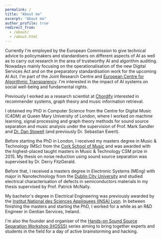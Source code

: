 ```yaml
---
permalink: /
title: "About me"
excerpt: "About me"
author_profile: true
redirect_from:
  - /about/
  - /about.html
---
```


Currently I'm employed by the European Commission to give technical advice to policymakers and standardisers on different aspects of AI as well as to carry out research in the area of trustworthy AI and algorithm auditing. Nowadays mainly focusing on the operationalisation of the new Digital Services Act and on the preparatory standardisation work for the upcoming AI Act.
I'm part of the Joint Research Centre and <a href="https://algorithmic-transparency.ec.europa.eu/index_en"> European Centre for Algorithmic Transparency</a>. I'm interested in the impact of AI systems on social well-being and fundamental rights.

Previously I eorked as a research scientist at <a href="https://chordify.net/">Chordify</a> interested in recommender systems, graph theory and music information retrieval.

I obtained my PhD in Computer Science from the Centre for Digital Music (C4DM) at Queen Mary University of London, where I worked on machine learning, signal processing and graph theory methods for sound source separation and music analysis under the supervision of Prof. Mark Sandler and <a href="http://www.mcld.co.uk">Dr. Dan Stowell</a> (and previously Dr. Sebastian Ewert).

Before starting the PhD in London, I received my masters degree in Music & Technology (MSc) from the <a href="https://csm.cit.ie/">Cork School of Music</a> and was awarded with the highest-placed taught masters in Music & Technology CSM prize in 2015. My thesis on noise reduction using sound source separation was supervised by Dr. Derry FitzGerald.

Before that, I received a masters degree in Electronic Systems (MEng) with major in Nanotechnology from the <a href="https://www.dcu.ie/">Dublin City University</a> and studied electrical characterisation of defects in semiconductors materials in my thesis supervised by Prof. Patrick McNally.

My bachelor's degree in Electrical Engineering was previously awarded by the <a href="https://www.insa-lyon.fr/">Institut National des Sciences Appliquees (INSA) Lyon</a>. In between finishing the masters and starting the PhD, I worked for a while as an R&D Engineer in Gentian Services, Ireland.

I'm also the founder and organiser of the <a href="https://www.brownpapertickets.com/event/4193488"> Hands-on Sound Source Separation Workshop (HOSSS)</a> series aiming to bring together experts and students in the field for a day of active brainstorming and hacking.
